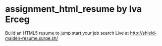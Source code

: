 # assignment_html_resume by Iva Erceg
Build an HTML5 resume to jump start your job search
Live at http://shield-maiden-resume.surge.sh/
